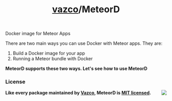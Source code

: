 <h1 align="center">
    <a href="https://github.com/vazco">vazco</a>/MeteorD
</h1>

&nbsp;

Docker image for Meteor Apps

There are two main ways you can use Docker with Meteor apps. They are:

1. Build a Docker image for your app
2. Running a Meteor bundle with Docker

**MeteorD supports these two ways. Let's see how to use MeteorD**

### License

<img src="https://vazco.eu/banner.png" align="right">

**Like every package maintained by [Vazco](https://vazco.eu/), MeteorD is [MIT licensed](https://github.com/vazco/uniforms/blob/master/LICENSE).**
